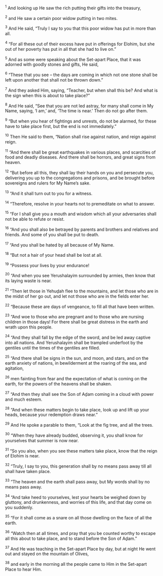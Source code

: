 <sup>1</sup> And looking up He saw the rich putting their gifts into the treasury,

<sup>2</sup> and He saw a certain poor widow putting in two mites.

<sup>3</sup> And He said, “Truly I say to you that this poor widow has put in more than all.

<sup>4</sup> “For all these out of their excess have put in offerings for Elohim, but she out of her poverty has put in all that she had to live on.”

<sup>5</sup> And as some were speaking about the Set-apart Place, that it was adorned with goodly stones and gifts, He said,

<sup>6</sup> “These that you see – the days are coming in which not one stone shall be left upon another that shall not be thrown down.”

<sup>7</sup> And they asked Him, saying, “Teacher, but when shall this be? And what is the sign when this is about to take place?”

<sup>8</sup> And He said, “See that you are not led astray, for many shall come in My Name, saying, ‘I am,’ and, ‘The time is near.’ Then do not go after them.

<sup>9</sup> “But when you hear of fightings and unrests, do not be alarmed, for these have to take place first, but the end is not immediately.”

<sup>10</sup> Then He said to them, “Nation shall rise against nation, and reign against reign.

<sup>11</sup> “And there shall be great earthquakes in various places, and scarcities of food and deadly diseases. And there shall be horrors, and great signs from heaven.

<sup>12</sup> “But before all this, they shall lay their hands on you and persecute you, delivering you up to the congregations and prisons, and be brought before sovereigns and rulers for My Name’s sake.

<sup>13</sup> “And it shall turn out to you for a witness.

<sup>14</sup> “Therefore, resolve in your hearts not to premeditate on what to answer.

<sup>15</sup> “For I shall give you a mouth and wisdom which all your adversaries shall not be able to refute or resist.

<sup>16</sup> “And you shall also be betrayed by parents and brothers and relatives and friends. And some of you shall be put to death.

<sup>17</sup> “And you shall be hated by all because of My Name.

<sup>18</sup> “But not a hair of your head shall be lost at all.

<sup>19</sup> “Possess your lives by your endurance!

<sup>20</sup> “And when you see Yerushalayim surrounded by armies, then know that its laying waste is near.

<sup>21</sup> “Then let those in Yehuḏah flee to the mountains, and let those who are in the midst of her go out, and let not those who are in the fields enter her.

<sup>22</sup> “Because these are days of vengeance, to fill all that have been written.

<sup>23</sup> “And woe to those who are pregnant and to those who are nursing children in those days! For there shall be great distress in the earth and wrath upon this people.

<sup>24</sup> “And they shall fall by the edge of the sword, and be led away captive into all nations. And Yerushalayim shall be trampled underfoot by the gentiles until the times of the gentiles are filled.

<sup>25</sup> “And there shall be signs in the sun, and moon, and stars, and on the earth anxiety of nations, in bewilderment at the roaring of the sea, and agitation,

<sup>26</sup> men fainting from fear and the expectation of what is coming on the earth, for the powers of the heavens shall be shaken.

<sup>27</sup> “And then they shall see the Son of Aḏam coming in a cloud with power and much esteem.

<sup>28</sup> “And when these matters begin to take place, look up and lift up your heads, because your redemption draws near.”

<sup>29</sup> And He spoke a parable to them, “Look at the fig tree, and all the trees.

<sup>30</sup> “When they have already budded, observing it, you shall know for yourselves that summer is now near.

<sup>31</sup> “So you also, when you see these matters take place, know that the reign of Elohim is near.

<sup>32</sup> “Truly, I say to you, this generation shall by no means pass away till all shall have taken place.

<sup>33</sup> “The heaven and the earth shall pass away, but My words shall by no means pass away.

<sup>34</sup> “And take heed to yourselves, lest your hearts be weighed down by gluttony, and drunkenness, and worries of this life, and that day come on you suddenly.

<sup>35</sup> “For it shall come as a snare on all those dwelling on the face of all the earth.

<sup>36</sup> “Watch then at all times, and pray that you be counted worthy to escape all this about to take place, and to stand before the Son of Aḏam.”

<sup>37</sup> And He was teaching in the Set-apart Place by day, but at night He went out and stayed on the mountain of Olives,

<sup>38</sup> and early in the morning all the people came to Him in the Set-apart Place to hear Him.

